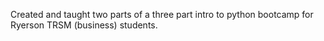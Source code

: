 Created and taught two parts of a three part intro to python bootcamp for Ryerson TRSM (business) students.

